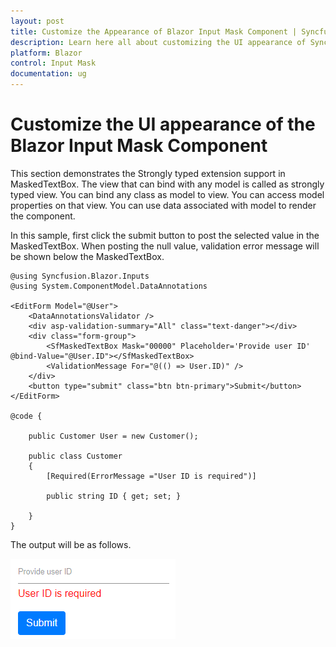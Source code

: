 ```yaml
---
layout: post
title: Customize the Appearance of Blazor Input Mask Component | Syncfusion
description: Learn here all about customizing the UI appearance of Syncfusion Blazor Input Mask component and more.
platform: Blazor
control: Input Mask
documentation: ug
---
```


# Customize the UI appearance of the Blazor Input Mask Component

This section demonstrates the Strongly typed extension support in MaskedTextBox. The view that can bind with any model is called as
strongly typed view. You can bind any class as model to view.
You can access model properties on that view. You can use data associated with model to render the component.

In this sample, first click the submit button to post the selected value in the MaskedTextBox. When posting the null value,
validation error message will be shown below the MaskedTextBox.

```cshtml
@using Syncfusion.Blazor.Inputs
@using System.ComponentModel.DataAnnotations

<EditForm Model="@User">
    <DataAnnotationsValidator />
    <div asp-validation-summary="All" class="text-danger"></div>
    <div class="form-group">
        <SfMaskedTextBox Mask="00000" Placeholder='Provide user ID' @bind-Value="@User.ID"></SfMaskedTextBox>
        <ValidationMessage For="@(() => User.ID)" />
    </div>
    <button type="submit" class="btn btn-primary">Submit</button>
</EditForm>

@code {

    public Customer User = new Customer();

    public class Customer
    {
        [Required(ErrorMessage ="User ID is required")]

        public string ID { get; set; }

    }
}
```

The output will be as follows.

![MaskedTextBox Sample](../images/validation.png)